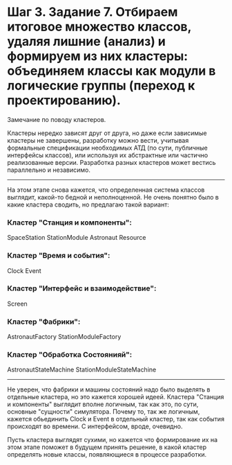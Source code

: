 
# Шаг 3. Задание 7. Отбираем итоговое множество классов, удаляя лишние (анализ) и формируем из них кластеры: объединяем классы как модули в логические группы (переход к проектированию).

Замечание по поводу кластеров.

Кластеры нередко зависят друг от друга, но даже если зависимые кластеры не завершены, разработку можно вести, учитывая формальные спецификации необходимых АТД (по сути, публичные интерфейсы классов), или используя их абстрактные или частично реализованные версии. Разработка разных кластеров может вестись параллельно и независимо. 

--- 

На этом этапе снова кажется, что определенная система классов выглядит, какой-то бедной и неполноценной. Не очень понятно было в какие кластера сводить, но предлагаю такой вариант:

### Кластер "Станция и компоненты":
SpaceStation
StationModule
Astronaut
Resource

### Кластер "Время и события":
Clock
Event

### Кластер "Интерфейс и взаимодействие":
Screen

### Кластер "Фабрики":
AstronautFactory
StationModuleFactory

### Кластер "Обработка Состоянияй":
AstronautStateMachine
StationModuleStateMachine

---

Не уверен, что фабрики и машины состояний надо было выделять в отдельные кластера, но это кажется хорошей идеей. 
Кластера "Станция и компоненты" выглядит вполне логичным, так как это, по сути, основные "сущности" симулятора.
Почему то, так же логичным, кажется обьединить Clock и Event в отдельный кластер, так как события происходят во времени. 
С интерфейсом, вроде, очевидно. 

Пусть кластера выглядят сухими, но кажется что формирование их на этом этапе поможет в будущем принять решение, в какой кластер определять новые классы, появляющиеся в процессе разработки.
